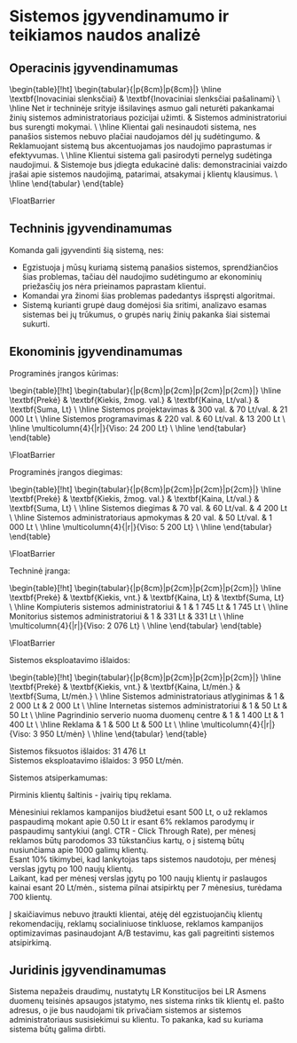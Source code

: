 # Sistemos įgyvendinamumo ir teikiamos naudos analizė

## Operacinis įgyvendinamumas

\begin{table}[!ht]
    \begin{tabular}{|p{8cm}|p{8cm}|}
        \hline
        \textbf{Inovaciniai slenksčiai} & \textbf{Inovaciniai slenksčiai pašalinami} \\ \hline
        Net ir techninėje srityje išsilavinęs asmuo gali neturėti pakankamai žinių sistemos administratoriaus pozicijai užimti. & Sistemos administratoriui bus surengti mokymai. \\ \hline
        Klientai gali nesinaudoti sistema, nes panašios sistemos nebuvo plačiai naudojamos dėl jų sudėtingumo. & Reklamuojant sistemą bus akcentuojamas jos naudojimo paprastumas ir efektyvumas. \\ \hline
        Klientui sistema gali pasirodyti pernelyg sudėtinga naudojimui. & Sistemoje bus įdiegta edukacinė dalis: demonstraciniai vaizdo įrašai apie sistemos naudojimą, patarimai, atsakymai į klientų klausimus. \\ \hline
    \end{tabular}
\end{table}

\FloatBarrier

## Techninis įgyvendinamumas

Komanda gali įgyvendinti šią sistemą, nes:

- Egzistuoja į mūsų kuriamą sistemą panašios sistemos, sprendžiančios šias problemas, tačiau dėl naudojimo sudėtingumo ar ekonominių priežasčių jos nėra prieinamos paprastam klientui.
- Komandai yra žinomi šias problemas padedantys išspręsti algoritmai.
- Sistemą kurianti grupė daug domėjosi šia sritimi, analizavo esamas sistemas bei jų trūkumus, o grupės narių žinių pakanka šiai sistemai sukurti.

## Ekonominis įgyvendinamumas

Programinės įrangos kūrimas:

\begin{table}[!ht]
    \begin{tabular}{|p{8cm}|p{2cm}|p{2cm}|p{2cm}|}
        \hline
        \textbf{Prekė} & \textbf{Kiekis, žmog. val.} & \textbf{Kaina, Lt/val.} & \textbf{Suma, Lt} \\ \hline
        Sistemos projektavimas & 300 val. & 70 Lt/val. & 21 000 Lt \\ \hline
        Sistemos programavimas & 220 val. & 60 Lt/val. & 13 200 Lt \\ \hline
        \multicolumn{4}{|r|}{Viso: 24 200 Lt} \\ \hline
    \end{tabular}
\end{table}

\FloatBarrier

Programinės įrangos diegimas:

\begin{table}[!ht]
    \begin{tabular}{|p{8cm}|p{2cm}|p{2cm}|p{2cm}|}
        \hline
        \textbf{Prekė} & \textbf{Kiekis, žmog. val.} & \textbf{Kaina, Lt/val.} & \textbf{Suma, Lt} \\ \hline
        Sistemos diegimas & 70 val. & 60 Lt/val. & 4 200 Lt \\ \hline
        Sistemos administratoriaus apmokymas & 20 val. & 50 Lt/val. & 1 000 Lt \\ \hline
        \multicolumn{4}{|r|}{Viso: 5 200 Lt} \\ \hline
    \end{tabular}
\end{table}

\FloatBarrier

Techninė įranga:

\begin{table}[!ht]
    \begin{tabular}{|p{8cm}|p{2cm}|p{2cm}|p{2cm}|}
        \hline
        \textbf{Prekė} & \textbf{Kiekis, vnt.} & \textbf{Kaina, Lt} & \textbf{Suma, Lt} \\ \hline
        Kompiuteris sistemos administratoriui & 1 & 1 745 Lt & 1 745 Lt \\ \hline
        Monitorius sistemos administratoriui & 1 & 331 Lt & 331 Lt \\ \hline
        \multicolumn{4}{|r|}{Viso: 2 076 Lt} \\ \hline
    \end{tabular}
\end{table}

\FloatBarrier

Sistemos eksploatavimo išlaidos:

\begin{table}[!ht]
    \begin{tabular}{|p{8cm}|p{2cm}|p{2cm}|p{2cm}|}
        \hline
        \textbf{Prekė} & \textbf{Kiekis, vnt.} & \textbf{Kaina, Lt/mėn.} & \textbf{Suma, Lt/mėn.} \\ \hline
        Sistemos administratoriaus atlyginimas & 1 & 2 000 Lt & 2 000 Lt \\ \hline
        Internetas sistemos administratoriui & 1 & 50 Lt & 50 Lt \\ \hline
        Pagrindinio serverio nuoma duomenų centre & 1 & 1 400 Lt & 1 400 Lt \\ \hline
        Reklama & 1 & 500 Lt & 500 Lt \\ \hline
        \multicolumn{4}{|r|}{Viso: 3 950 Lt/mėn} \\ \hline
    \end{tabular}
\end{table}

Sistemos fiksuotos išlaidos: 31 476 Lt  
Sistemos eksploatavimo išlaidos: 3 950 Lt/mėn.

Sistemos atsiperkamumas:

Pirminis klientų šaltinis - įvairių tipų reklama.

Mėnesiniui reklamos kampanijos biudžetui esant 500 Lt, o už reklamos paspaudimą mokant apie 0.50 Lt ir esant 6% reklamos parodymų ir paspaudimų santykiui (angl. CTR - Click Through Rate), per mėnesį reklamos būtų parodomos 33 tūkstančius kartų, o į sistemą būtų nusiunčiama apie 1000 galimų klientų.  
Esant 10% tikimybei, kad lankytojas taps sistemos naudotoju, per mėnesį verslas įgytų po 100 naujų klientų.  
Laikant, kad per mėnesį verslas įgytų po 100 naujų klientų ir paslaugos kainai esant 20 Lt/mėn., sistema pilnai atsipirktų per 7 mėnesius, turėdama 700 klientų.

Į skaičiavimus nebuvo įtraukti klientai, atėję dėl egzistuojančių klientų rekomendacijų, reklamų socialiniuose tinkluose, reklamos kampanijos optimizavimas pasinaudojant A/B testavimu, kas gali pagreitinti sistemos atsipirkimą.

## Juridinis įgyvendinamumas

Sistema nepažeis draudimų, nustatytų LR Konstitucijos bei LR Asmens duomenų teisinės apsaugos įstatymo, nes sistema rinks tik klientų el. pašto adresus, o jie bus naudojami tik privačiam sistemos ar sistemos administratoriaus susisiekimui su klientu. To pakanka, kad su kuriama sistema būtų galima dirbti.
